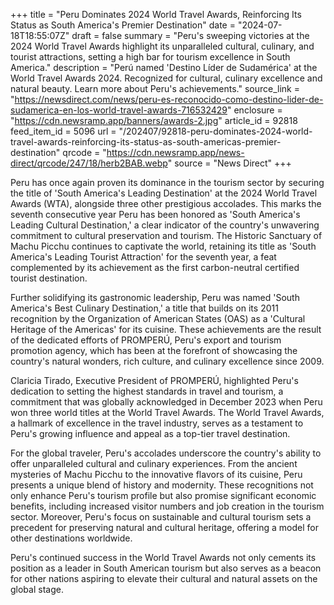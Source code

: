 +++
title = "Peru Dominates 2024 World Travel Awards, Reinforcing Its Status as South America's Premier Destination"
date = "2024-07-18T18:55:07Z"
draft = false
summary = "Peru's sweeping victories at the 2024 World Travel Awards highlight its unparalleled cultural, culinary, and tourist attractions, setting a high bar for tourism excellence in South America."
description = "Perú named 'Destino Líder de Sudamérica' at the World Travel Awards 2024. Recognized for cultural, culinary excellence and natural beauty. Learn more about Peru's achievements."
source_link = "https://newsdirect.com/news/peru-es-reconocido-como-destino-lider-de-sudamerica-en-los-world-travel-awards-716532429"
enclosure = "https://cdn.newsramp.app/banners/awards-2.jpg"
article_id = 92818
feed_item_id = 5096
url = "/202407/92818-peru-dominates-2024-world-travel-awards-reinforcing-its-status-as-south-americas-premier-destination"
qrcode = "https://cdn.newsramp.app/news-direct/qrcode/247/18/herb2BAB.webp"
source = "News Direct"
+++

<p>Peru has once again proven its dominance in the tourism sector by securing the title of 'South America's Leading Destination' at the 2024 World Travel Awards (WTA), alongside three other prestigious accolades. This marks the seventh consecutive year Peru has been honored as 'South America's Leading Cultural Destination,' a clear indicator of the country's unwavering commitment to cultural preservation and tourism. The Historic Sanctuary of Machu Picchu continues to captivate the world, retaining its title as 'South America's Leading Tourist Attraction' for the seventh year, a feat complemented by its achievement as the first carbon-neutral certified tourist destination.</p><p>Further solidifying its gastronomic leadership, Peru was named 'South America's Best Culinary Destination,' a title that builds on its 2011 recognition by the Organization of American States (OAS) as a 'Cultural Heritage of the Americas' for its cuisine. These achievements are the result of the dedicated efforts of PROMPERÚ, Peru's export and tourism promotion agency, which has been at the forefront of showcasing the country's natural wonders, rich culture, and culinary excellence since 2009.</p><p>Claricia Tirado, Executive President of PROMPERÚ, highlighted Peru's dedication to setting the highest standards in travel and tourism, a commitment that was globally acknowledged in December 2023 when Peru won three world titles at the World Travel Awards. The World Travel Awards, a hallmark of excellence in the travel industry, serves as a testament to Peru's growing influence and appeal as a top-tier travel destination.</p><p>For the global traveler, Peru's accolades underscore the country's ability to offer unparalleled cultural and culinary experiences. From the ancient mysteries of Machu Picchu to the innovative flavors of its cuisine, Peru presents a unique blend of history and modernity. These recognitions not only enhance Peru's tourism profile but also promise significant economic benefits, including increased visitor numbers and job creation in the tourism sector. Moreover, Peru's focus on sustainable and cultural tourism sets a precedent for preserving natural and cultural heritage, offering a model for other destinations worldwide.</p><p>Peru's continued success in the World Travel Awards not only cements its position as a leader in South American tourism but also serves as a beacon for other nations aspiring to elevate their cultural and natural assets on the global stage.</p>